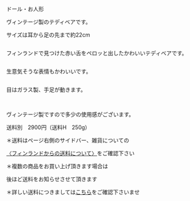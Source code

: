 <link rel="stylesheet" type="text/css" href="/assets/css/styles.css">

ドール・お人形

ヴィンテージ製のテディベアです。

サイズは耳から足の先まで約22cm

<img alt="" src="http://blog.cnobi.jp/v1/blog/user/71e35865e9e62f3f9d70420d6124d2ab/1552427127"/>

フィンランドで見つけた赤い舌をペロッと出したかわいいテディベアです。

<img alt="" src="http://blog.cnobi.jp/v1/blog/user/71e35865e9e62f3f9d70420d6124d2ab/1505156097"/> 

生意気そうな表情もかわいいです。

<img alt="" src="http://blog.cnobi.jp/v1/blog/user/71e35865e9e62f3f9d70420d6124d2ab/1505156100"/> 

目はガラス製、手足が動きます。

<img alt="" src="http://blog.cnobi.jp/v1/blog/user/71e35865e9e62f3f9d70420d6124d2ab/1552937821"/> 

<img alt="" src="http://blog.cnobi.jp/v1/blog/user/71e35865e9e62f3f9d70420d6124d2ab/1505156102"/> 

<img alt="" src="http://blog.cnobi.jp/v1/blog/user/71e35865e9e62f3f9d70420d6124d2ab/1552937818"/> 

<img alt="" src="http://blog.cnobi.jp/v1/blog/user/71e35865e9e62f3f9d70420d6124d2ab/1552937823"/> 

<img alt="" src="http://blog.cnobi.jp/v1/blog/user/71e35865e9e62f3f9d70420d6124d2ab/1505156101"/> 

<img alt="" src="http://blog.cnobi.jp/v1/blog/user/71e35865e9e62f3f9d70420d6124d2ab/1505156098"/> 

<img alt="" src="http://blog.cnobi.jp/v1/blog/user/71e35865e9e62f3f9d70420d6124d2ab/1505156099"/> 

ヴィンテージ製ですので多少の使用感がございます。

送料別　2900円（送料H　250g）

＊送料はページ右側のサイドバー、雑貨についての

[〈フィンランドからの送料について〉](https://dkzakka.github.io/2005/03/31/雑貨について.html)をご確認下さい

＊複数の商品をお買い上げ頂きます場合は 

後ほど送料をお知らせさせて頂きます

＊詳しい送料につきましては[こちら](http://dkzakka.blog.shinobi.jp/Entry/3385/)をご確認下さいませ